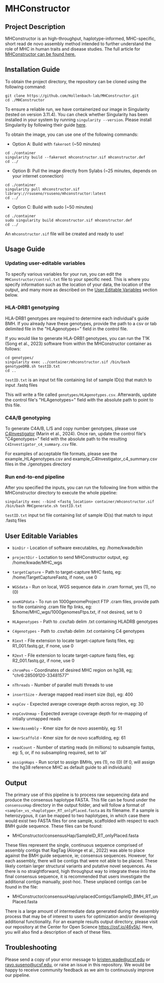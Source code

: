 # MHConstructor

## Project Description

MHConstructor is an high-throughput, haplotype-informed, MHC-specific, short read de novo assembly method intended to further understand the role of MHC in human traits and disease studies. The full article for [MHConstructor can be found here.](https://genomebiology.biomedcentral.com/articles/10.1186/s13059-024-03412-6)

## Installation Guide
To obtain the project directory, the repository can be cloned using the following command:

```
git clone https://github.com/Hollenbach-lab/MHConstructor.git
cd ./MHConstructor
```

To ensure a reliable run, we have containerized our image in Singularity (tested on version 3.11.4). You can check whether Singularity has been installed in your system by running `singularity --version`. Please install Singularity by following their guide [here](https://docs.sylabs.io/guides/3.11/admin-guide/installation.html). 

To obtain the image, you can use one of the following commands:  
- Option A: Build with `fakeroot` (~50 minutes)
```
cd ./container
singularity build --fakeroot mhconstructor.sif mhconstructor.def
cd ../
```

- Option B: Pull the image directly from Sylabs (~25 minutes, depends on your internet connection)
```
cd ./container
singularity pull mhconstructor.sif library://rsuseno/rsuseno/mhconstructor:latest
cd ../
```
- Option C: Build with sudo (~50 minutes)
```
cd ./container
sudo singularity build mhconstructor.sif mhconstructor.def
cd ../
```
An `mhconstructor.sif` file will be created and ready to use!


## Usage Guide
### Updating user-editable variables
To specify various variables for your run, you can edit the `MHConstructor/control.txt` file to your specific need. This is where you specify information such as the location of your data, the location of the output, and many more as described on the [User Editable Variables](#user-editable-variables) section below.
### HLA-DRB1 genotyping
HLA-DRB1 genotypes are required to determine each individual's guide BMH. If you already have these genotypes, provide the path to a csv or tab delimited file in the "HLAgenotypes=" field in the control file.

If you would like to generate HLA-DRB1 genotypes, you can run the T1K (Song et al., 2023) software from within the MHConstructor container as follows:
```
cd genotypes/
singularity exec ../container/mhconstructor.sif /bin/bash genotypeDRB.sh testID.txt
cd ..
```
`testID.txt` is an input txt file containing list of sample ID(s) that match to input .fastq files

This will write a file called `genotypes/HLAgenotypes.csv`. Afterwards, update the control file's "HLAgenotypes=" field with the absolute path to point to this file.

### C4A/B genotyping
To generate C4A/B, L/S and copy number genotypes, please use [C4Investigator](https://github.com/Hollenbach-lab/C4Investigator) (Marin et al., 2024).
Once ran, update the control file's "C4genotypes=" field with the absolute path to the resulting `C4Investigator_c4_summary.csv` file.

For examples of acceptable file formats, please see the example_HLAgenotypes.csv and example_C4Investigator_c4_summary.csv files in the ./genotypes directory

### Run end-to-end pipeline
After you specified the inputs, you can run the following line from within the MHConstructor directory to execute the whole pipeline:

```
singularity exec --bind <fastq_location> container/mhconstructor.sif /bin/bash MHCgenerate.sh testID.txt
```
`testID.txt` input txt file containing list of sample ID(s) that match to input .fastq files


## User Editable Variables
- `binDir` - Location of software executables, eg: /home/kwade/bin
- `projectDir` - Loctation to send MHConstructor output, eg: 
/home/kwade/MHC_wgs
- `targetCapture` - Path to target-capture MHC fastq, eg: 
/home/TargetCaptureFastq, if none, use 0
- `WGSdata` - Run on local, WGS sequence data in .cram format, yes (1), no (0)
- `oneKGPdata` - To run on 1000genomeProject FTP .cram files, provide 
path to file containing .cram file ftp links, eg: 
$/home/MHC_wgs/1000genomesFtps.txt, if not desired, set to 0
- `HLAgenotypes` - Path to .csv/tab delim .txt containing HLADRB genotypes
- `C4genotypes` - Path to .csv/tab delim .txt containing C4 genotypes
- `R1ext` - File extension to locate target-capture fastq files, eg: R1_001.fastq.gz,
if none, use 0
- `R2ext` - File extension to locate target-capture fastq files, eg: R2_001.fastq.gz,
if none, use 0

- `chromPos` - Coordinates of desired MHC region on hg38, eg; 
"chr6:28509120-33481577"
- `nThreads` - Number of parallel multi threads to use
- `insertSize` - Average mapped read insert size (bp), eg: 400
- `expCov` - Expected average coverage depth across region, eg: 30
- `expCovUnmap` - Expected average coverage depth for re-mapping of intially unmapped reads
- `kmerAssembly` - Kmer size for de novo assembly, eg: 51
- `kmerScaffold` - Kmer size for de novo scaffolding, eg: 61
- `readCount` - Number of starting reads (in millions) to subsample fastqs, eg: 
5, or, if no subsampling required, set to ‘all’
- `assignHaps` - Run script to assign BMHs, yes (1), no (0) (If 0, will assign the hg38 reference MHC as default guide to all individuals)


## Output
The primary use of this pipeline is to process raw sequencing data and produce the consensus haplotype FASTA. This file can be found under the `consensusHap` directory in the output folder, and will follow a format of `<sample>_vs_<haplotype>_RT_onlyPlaced.fasta` as its filename. If a sample is heterozygous, it can be mapped to two haplotypes, in which case there would exist two FASTA files for one sample, scaffolded with respect to each BMH guide sequence. These files can be found:
- MHConstructor/consensusHap/SampleID_RT_onlyPlaced.fasta

These files represent the single, continuous sequence comprised of assembly contigs that RagTag (Alonge et al., 2022) was able to place against the BMH guide sequence, ie; consensus sequences. However, for each assembly, there will be contigs that were not able to be placed. These likely contain larger structural variants and putative novel sequences. As there is no straightforward, high throughput way to integrate these into the final consensus sequence, it is recommended that users investigate the additional contigs manually, post-hoc. These unplaced contigs can be found in the file:
- MHConstructor/consensusHap/unplacedContigs/SampleID_BMH_RT_unPlaced.fasta

There is a large amount of intermediate data generated during the assembly process that may be of interest to users for optimization and/or developing additional functionality. For an example results output directory, please visit our repository at the Center for Open Science https://osf.io/46y5k/. Here, you will also find a description of each of these files.

## Troubleshooting
Please send a copy of your error message to kristen.wade@ucsf.edu or rayo.suseno@ucsf.edu, or raise an issue in this repository. We would be happy to receive community feedback as we aim to continuously improve our pipeline.